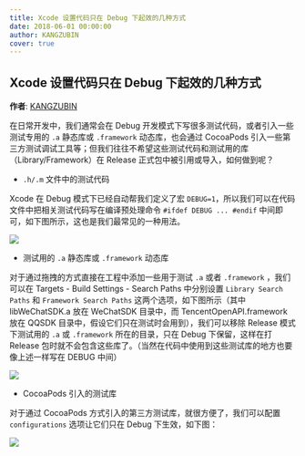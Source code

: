 ```yaml
---
title: Xcode 设置代码只在 Debug 下起效的几种方式
date: 2018-06-01 00:00:00
author: KANGZUBIN
cover: true
---
```


Xcode 设置代码只在 Debug 下起效的几种方式
--------
**作者**: [KANGZUBIN](https://weibo.com/kangzubin)

在日常开发中，我们通常会在 Debug 开发模式下写很多测试代码，或者引入一些测试专用的 `.a` 静态库或 `.framework` 动态库，也会通过 CocoaPods 引入一些第三方测试调试工具等；但我们往往不希望这些测试代码和测试用的库（Library/Framework）在 Release 正式包中被引用或导入，如何做到呢？

* `.h/.m` 文件中的测试代码

Xcode 在 Debug 模式下已经自动帮我们定义了宏 `DEBUG=1`，所以我们可以在代码文件中把相关测试代码写在编译预处理命令 `#ifdef DEBUG ... #endif` 中间即可，如下图所示，这也是我们最常见的一种用法。

![](https://github.com/iOS-Tips/iOS-tech-set/blob/master/images/2018/06/3-1.png)

* 测试用的 `.a` 静态库或 `.framework` 动态库

对于通过拖拽的方式直接在工程中添加一些用于测试 `.a` 或者 `.framework` ，我们可以在 Targets - Build Settings - Search Paths 中分别设置 `Library Search Paths` 和 `Framework Search Paths` 这两个选项，如下图所示（其中 libWeChatSDK.a 放在 WeChatSDK 目录中，而 TencentOpenAPI.framework 放在 QQSDK 目录中，假设它们只在测试时会用到），我们可以移除 Release 模式下测试用的 `.a` 或 `.framework` 所在的目录，只在 Debug 下保留，这样在打 Release 包时就不会包含这些库了。（当然在代码中使用到这些测试库的地方也要像上述一样写在 DEBUG 中间）

![](https://github.com/iOS-Tips/iOS-tech-set/blob/master/images/2018/06/3-2.png)

* CocoaPods 引入的测试库

对于通过 CocoaPods 方式引入的第三方测试库，就很方便了，我们可以配置 `configurations` 选项让它们只在 Debug 下生效，如下图：

![](https://github.com/iOS-Tips/iOS-tech-set/blob/master/images/2018/06/3-3.png)